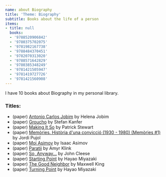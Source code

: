 ```yaml
---
name: about Biography
title: 'Theme: Biography'
subtitle: Books about the life of a person
items:
- title: null
  books:
  - '9788520906842'
  - '9780375702075'
  - '9781982167738'
  - '9788484370451'
  - '9782070313020'
  - '9788571642829'
  - '9780385348249'
  - '9781421505947'
  - '9781419727726'
  - '9781421560908'
---
```

I have 10 books about Biography in my personal library.

### Titles:
- (paper) [Antonio Carlos Jobim](/books/info/9788520906842) by Helena Jobim
- (paper) [Groucho](/books/info/9780375702075) by Stefan Kanfer
- (paper) [Making It So](/books/info/9781982167738) by Patrick Stewart
- (paper) [Memòries. Història d'una convicció (1930 - 1980) (Memòries #1)](/books/info/9788484370451) by Jordi Pujol
- (paper) [Moi Asimov](/books/info/9782070313020) by Isaac Asimov
- (paper) [Paratii](/books/info/9788571642829) by Amyr Klink
- (paper) [So, Anyway...](/books/info/9780385348249) by John Cleese
- (paper) [Starting Point](/books/info/9781421505947) by Hayao Miyazaki
- (paper) [The Good Neighbor](/books/info/9781419727726) by Maxwell King
- (paper) [Turning Point](/books/info/9781421560908) by Hayao Miyazaki
